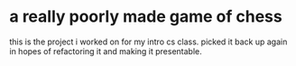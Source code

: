 # a really poorly made game of chess
this is the project i worked on for my intro cs class. picked it back up again in hopes of refactoring it and making it presentable.
